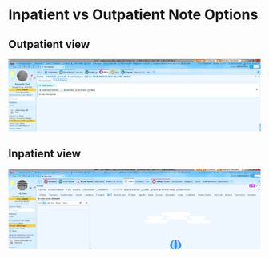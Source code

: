 # Inpatient vs Outpatient Note Options

## Outpatient view

![within notes activity](images/outpatient-hptab.png)

## Inpatient view

![within notes activity](images/inpatient-hptab.png)
